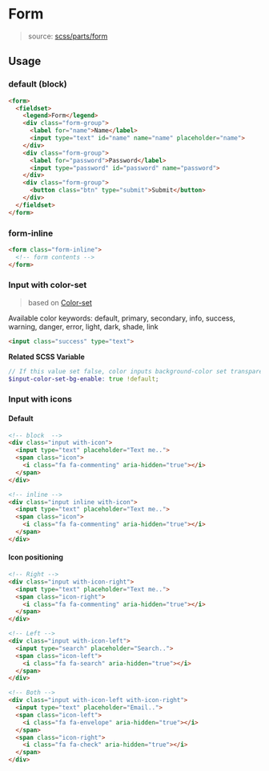 # Form
> source: [scss/parts/form](../../src/scss/parts/_form.scss)

## Usage

### default (block)
```html
<form>
  <fieldset>
    <legend>Form</legend>
    <div class="form-group">
      <label for="name">Name</label>
      <input type="text" id="name" name="name" placeholder="name">
    </div>
    <div class="form-group">
      <label for="password">Password</label>
      <input type="password" id="password" name="password">
    </div>
    <div class="form-group">
      <button class="btn" type="submit">Submit</button>
    </div>
  </fieldset>
</form>
```

### form-inline
```html
<form class="form-inline">
  <!-- form contents -->
</form>
```

### Input with color-set
> based on [Color-set](color-set.md)

Available color keywords: default, primary, secondary, info, success, warning, danger, error, light, dark, shade, link

```html
<input class="success" type="text">
```
**Related SCSS Variable**
```scss
// If this value set false, color inputs background-color set transparent.
$input-color-set-bg-enable: true !default;
```

### Input with icons

#### Default
```html
<!-- block  -->
<div class="input with-icon">
  <input type="text" placeholder="Text me..">
  <span class="icon">
    <i class="fa fa-commenting" aria-hidden="true"></i>
  </span>
</div>

<!-- inline -->
<div class="input inline with-icon">
  <input type="text" placeholder="Text me..">
  <span class="icon">
    <i class="fa fa-commenting" aria-hidden="true"></i>
  </span>
</div>
```

#### Icon positioning
```html
<!-- Right -->
<div class="input with-icon-right">
  <input type="text" placeholder="Text me..">
  <span class="icon-right">
    <i class="fa fa-commenting" aria-hidden="true"></i>
  </span>
</div>

<!-- Left -->
<div class="input with-icon-left">
  <input type="search" placeholder="Search..">
  <span class="icon-left">
    <i class="fa fa-search" aria-hidden="true"></i>
  </span>
</div>

<!-- Both -->
<div class="input with-icon-left with-icon-right">
  <input type="text" placeholder="Email..">
  <span class="icon-left">
    <i class="fa fa-envelope" aria-hidden="true"></i>
  </span>
  <span class="icon-right">
    <i class="fa fa-check" aria-hidden="true"></i>
  </span>
</div>
```
